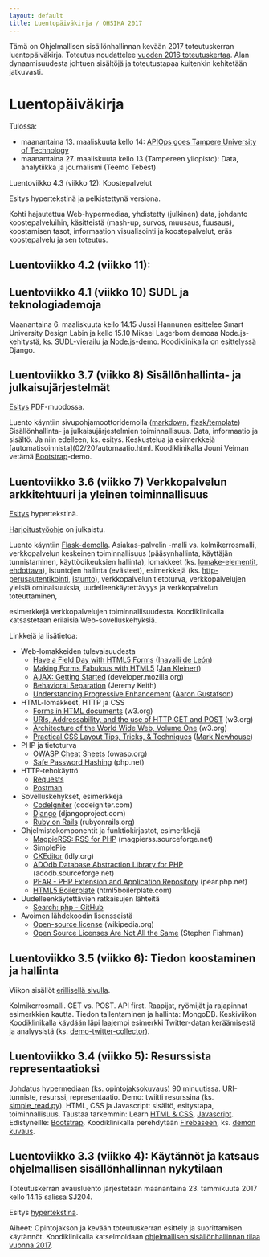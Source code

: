 ```yaml
---
layout: default
title: Luentopäiväkirja / OHSIHA 2017
---
```


Tämä on Ohjelmallisen sisällönhallinnan kevään 2017 toteutuskerran luentopäiväkirja. Toteutus noudattelee [vuoden 2016 toteutuskertaa](https://iislab.ee.tut.fi/piiri/ohjelmallinen-sis%C3%A4ll%C3%B6nhallinta-2016/wiki/luentop%C3%A4iv%C3%A4kirja). Alan dynaamisuudesta johtuen sisältöjä ja toteutustapaa kuitenkin kehitetään jatkuvasti.

# Luentopäiväkirja 

Tulossa:

<!-- * perjantaina 17. helmikuuta: [Vaali- ja Wikidatahackathon](https://ohsiha.github.io/2017/02/06/Vaali-ja-Wikidata-hackathon)  -->
* maanantaina 13. maaliskuuta kello 14: [APIOps goes Tampere University of Technology](https://www.meetup.com/APIOps-Tampere/events/237342343/)
* maanantaina 27. maaliskuuta kello 13 (Tampereen yliopisto): Data, analytiikka ja journalismi (Teemo Tebest)

Luentoviikko 4.3 (viikko 12): Koostepalvelut

Esitys hypertekstinä ja pelkistettynä versiona.

Kohti hajautettua Web-hypermediaa, yhdistetty (julkinen) data, johdanto koostepalveluihin, käsitteistä (mash-up, survos, muusaus, fuusaus), koostamisen tasot, informaation visualisointi ja koostepalvelut, eräs koostepalvelu ja sen toteutus.

## Luentoviikko 4.2 (viikko 11): 

## Luentoviikko 4.1 (viikko 10) SUDL ja teknologiademoja

Maanantaina 6. maaliskuuta kello 14.15 Jussi Hannunen esittelee Smart University Design Labin ja kello 15.10 Mikael Lagerbom demoaa Node.js-kehitystä, ks. [SUDL-vierailu ja Node.js-demo](https://ohsiha.github.io/2017/02/28/sudl-ja-nodejs.html). Koodiklinikalla on esittelyssä Django.

## Luentoviikko 3.7 (viikko 8) Sisällönhallinta- ja julkaisujärjestelmät

[Esitys](luento/37/esitys.pdf) PDF-muodossa.

Luento käyntiin sivupohjamoottoridemolla ([markdown](https://github.com/jukkahuhtamaki/pcm-demo/tree/master/markdown), [flask/template](https://github.com/jukkahuhtamaki/pcm-demo/blob/master/flask/templates/visualize.html))  
Sisällönhallinta- ja julkaisujärjestelmien toiminnallisuus. 
Data, informaatio ja sisältö. 
Ja niin edelleen, ks. esitys. 
Keskustelua ja esimerkkejä [automatisoinnista](02/20/automaatio.html.
Koodiklinikalla Jouni Veiman vetämä [Bootstrap](http://getbootstrap.com/)-demo.

## Luentoviikko 3.6 (viikko 7) Verkkopalvelun arkkitehtuuri ja yleinen toiminnallisuus

[Esitys](luento/36/esitys.html) hypertekstinä.

[Harjoitustyöohje](harjoitustyo) on julkaistu.

Luento käyntiin [Flask-demolla](https://github.com/jukkahuhtamaki/pcm-demo/tree/master/flask). 
Asiakas-palvelin -malli vs. kolmikerrosmalli, 
verkkopalvelun keskeinen toiminnallisuus (pääsynhallinta, käyttäjän tunnistaminen, käyttöoikeuksien hallinta), 
lomakkeet (ks. [lomake-elementit](http://matriisi.ee.tut.fi/hmopetus/hm-ohj/2012/demo/html-lomakkeet/lomake-elementit.html), 
[ehdottava](http://matriisi.ee.tut.fi/hmopetus/ohsiha/2014/demo/lomake/ehdottava.html)), 
istuntojen hallinta (evästeet), 
esimerkkejä (ks. [http-perusautentikointi](http://matriisi.ee.tut.fi/hmopetus/ohsiha/2015/demo/verkkopalveluarkkitehtuuri/http-perusautentikointi.php), 
[istunto](http://matriisi.ee.tut.fi/hmopetus/ohsiha/2015/demo/verkkopalveluarkkitehtuuri/istunto.php)), 
verkkopalvelun tietoturva, 
verkkopalvelujen yleisiä ominaisuuksia, 
uudelleenkäytettävyys ja verkkopalvelun toteuttaminen, 
<!-- katsaus <a href="https://fi.wordpress.org/">Wordpress</a>-järjestelmään (ks. <a href="http://codex.wordpress.org/Installing_WordPress_Locally_on_Your_Mac_With_MAMP">asennusohje</a>, <a href="http://codex.wordpress.org/The_Loop">The Loop</a>), 
 -->
esimerkkejä verkkopalvelujen toiminnallisuudesta. 
Koodiklinikalla katsastetaan erilaisia Web-sovelluskehyksiä.  
<!-- <a href="https://iislab.ee.tut.fi/piiri/ohjelmallinen-sis%C3%A4ll%C3%B6nhallinta-2016/blog/nodejs-demo-2522016">Node.js-demo</a>. </p>-->

Linkkejä ja lisätietoa:

<ul>
<li>Web-lomakkeiden tulevaisuudesta
<ul>
<li><a class="ext" href="http://24ways.org/2009/have-a-field-day-with-html5-forms" rel="bookmark" target="_blank">Have a Field Day with HTML5 Forms</a> (<a class="ext" href="http://yaili.com/" target="_blank">Inayaili de León</a>)</li>
<li><a class="ext" href="http://www.html5rocks.com/en/tutorials/forms/html5forms/" target="_blank">Making Forms Fabulous with HTML5</a> (<a class="ext" href="http://www.html5rocks.com/profiles/#%21/jankleinert" target="_blank">Jan Kleinert</a>)</li>
<li><a class="ext" href="https://developer.mozilla.org/en/AJAX/Getting_Started" target="_blank">AJAX: Getting Started</a> (developer.mozilla.org)</li>
<li><a class="ext" href="http://www.alistapart.com/articles/behavioralseparation" target="_blank">Behavioral Separation</a> (Jeremy Keith)</li>
<li><a class="ext" href="http://www.alistapart.com/articles/understandingprogressiveenhancement" target="_blank">Understanding Progressive Enhancement</a> (<a class="ext" href="http://www.alistapart.com/authors/g/aarongustafson" target="_blank">Aaron Gustafson</a>)</li>
</ul>
</li>
<li>HTML-lomakkeet, HTTP ja CSS
<ul>
<li><a class="ext" href="http://www.w3.org/TR/html4/interact/forms.html" target="_blank">Forms in HTML documents</a> (w3.org)</li>
<li><a class="ext" href="http://www.w3.org/2001/tag/doc/whenToUseGet.html" target="_blank">URIs, Addressability, and the use of HTTP GET and POST</a> (w3.org)</li>
<li><a class="ext" href="http://www.w3.org/TR/webarch/" target="_blank">Architecture of the World Wide Web, Volume One</a> (w3.org)</li>
<li><a class="ext" href="http://www.alistapart.com/articles/practicalcss" target="_blank">Practical CSS Layout Tips, Tricks, &amp; Techniques</a> (<a class="ext" href="http://www.alistapart.com/authors/n/marknewhouse" target="_blank">Mark Newhouse</a>)</li>
</ul>
</li>
<li>PHP ja tietoturva
<ul>
<li><a class="ext" href="https://www.owasp.org/index.php/Cheat_Sheets" target="_blank">OWASP Cheat Sheets</a> (owasp.org)</li>
<li><a class="ext" href="http://php.net/manual/en/faq.passwords.php" target="_blank">Safe Password Hashing</a> (php.net)</li>
</ul>
</li>
<li>HTTP-tehokäyttö
<ul>
<li><a href="http://docs.python-requests.org/en/master/">Requests</a></li>
<li><a href="https://chrome.google.com/webstore/detail/postman/">Postman</a> </li>
</ul>
</li>
<li>Sovelluskehykset, esimerkkejä
<ul>
<li><a class="ext" href="http://codeigniter.com/" target="_blank">CodeIgniter</a> <span>(codeigniter.com)</span></li>
<li><a class="ext" href="http://www.djangoproject.com/" target="_blank">Django</a> (djangoproject.com)</li>
<li><a class="ext" href="http://www.rubyonrails.org/" target="_blank">Ruby on Rails</a> (rubyonrails.org)</li>
</ul>
</li>
<li>Ohjelmistokomponentit ja funktiokirjastot, esimerkkejä
<ul>
<li><a class="ext" href="http://magpierss.sourceforge.net/" target="_blank">MagpieRSS: RSS for PHP</a> (magpierss.sourceforge.net)</li>
<li><a class="ext" href="http://simplepie.org/" target="_blank">SimplePie</a></li>
<li><a class="ext" href="http://ckeditor.com/" target="_blank">CKEditor</a> (idly.org)</li>
<li><a class="ext" href="http://adodb.sourceforge.net/" target="_blank">ADOdb Database Abstraction Library for PHP</a> (adodb.sourceforge.net)</li>
<li><a class="ext" href="http://pear.php.net/" target="_blank">PEAR - PHP Extension and Application Repository</a> (pear.php.net)</li>
<li><a class="ext" href="http://html5boilerplate.com/" target="_blank">HTML5 Boilerplate</a> (html5boilerplate.com)</li>
</ul>
</li>
<li>Uudelleenkäytettävien ratkaisujen lähteitä
<ul>
<li><a class="ext" href="https://github.com/search?q=php&amp;type=Everything&amp;repo=&amp;langOverride=&amp;start_value=1" target="_blank">Search: php - GitHub</a></li>
</ul>
</li>
<li>Avoimen lähdekoodin lisensseistä
<ul>
<li><a class="ext" href="http://en.wikipedia.org/wiki/Open-source_license" target="_blank">Open-source license</a> (wikipedia.org)</li>
<li><a class="ext" href="http://www.onlamp.com/pub/a/onlamp/2004/11/18/licenses.html" target="_blank">Open Source Licenses Are Not All the Same</a> (Stephen Fishman)</li>
</ul>
</li>
</ul>

## Luentoviikko 3.5 (viikko 6): Tiedon koostaminen ja hallinta

Viikon sisällöt [erillisellä sivulla](02/06/Tiedon-koostaminen-ja-hallinta).

Kolmikerrosmalli. GET vs. POST. API first. Raapijat, ryömijät ja rajapinnat esimerkkien kautta. Tiedon tallentaminen ja hallinta: MongoDB. Keskiviikon Koodiklinikalla käydään läpi laajempi esimerkki Twitter-datan keräämisestä ja analyysistä (ks. [demo-twitter-collector](https://github.com/jukkahuhtamaki/demo-twitter-collector)).

## Luentoviikko 3.4 (viikko 5): Resurssista representaatioksi

Johdatus hypermediaan (ks. [opintojaksokuvaus](http://www.tut.fi/wwwoppaat/opas2015-2016/perus/laitokset/Matematiikka/MAT-80000.html)) 90 minuutissa. URI-tunniste, resurssi, representaatio. 
Demo: twiitti resurssina (ks. [simple_read.py](https://github.com/jukkahuhtamaki/pcm-demo/blob/master/twitter-api/simple_read.py)). 
HTML, CSS ja Javascript: sisältö, esitystapa, toiminnallisuus. 
Taustaa tarkemmin: Learn [HTML &amp; CSS](https://www.codecademy.com/learn/web), [Javascript](https://www.codecademy.com/learn/javascript).
Edistyneille: [Bootstrap](http://getbootstrap.com/). 
Koodiklinikalla perehdytään [Firebaseen](https://firebase.google.com/), ks. [demon kuvaus](https://github.com/piehei/ohsiha-firebase-demo).

## Luentoviikko 3.3 (viikko 4): Käytännöt ja katsaus ohjelmallisen sisällönhallinnan nykytilaan 

Toteutuskerran avausluento järjestetään maanantaina 23. tammikuuta 2017 kello 14.15 salissa SJ204.

Esitys [hypertekstinä](luento/01/esitys).

Aiheet: Opintojakson ja kevään toteutuskerran esittely ja suorittamisen käytännöt. Koodiklinikalla katselmoidaan  [ohjelmallisen sisällönhallinnan tilaa vuonna 2017](01/25/OHSIHA-vuonna-2017).